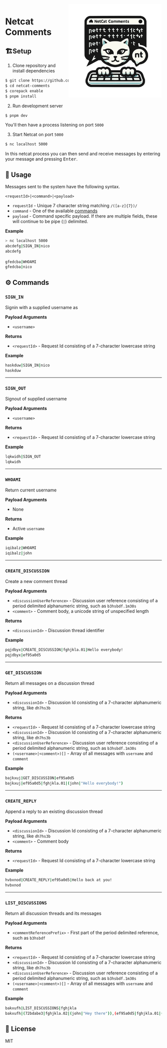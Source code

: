 <img title="Dall-E 3 Logo" align="right" width="300px" src="logo2.svg" alt="Netcat Comments Logo" />

# Netcat Comments

## 🏗️Setup

1. Clone repository and install dependencies

```bash
$ git clone https://github.com/ndom91/netcat-comments.git
$ cd netcat-comments
$ corepack enable
$ pnpm install
```

2. Run development server

```bash
$ pnpm dev
```

You'll then have a process listening on port `5000`

3. Start Netcat on port `5000`

```bash
$ nc localhost 5000
```

In this netcat process you can then send and receive messages by entering your message and pressing <kbd>Enter</kbd>.

## 👷 Usage

Messages sent to the system have the following syntax.

```
<requestId>|<command>|<payload>
```

- `requestId` - Unique 7 character string matching `/([a-z]{7})/`
- `command` - One of the available [commands](#%EF%B8%8F-commands)
- `payload` - Command specific payload. If there are multiple fields, these will continue to be pipe (`|`) delimited.

**Example**

```bash
> nc localhost 5000
abcdefg|SIGN_IN|nico
abcdefg

gfedcba|WHOAMI
gfedcba|nico
```

## ⚙️ Commands

### `SIGN_IN` 

Signin with a supplied username as 

**Payload Arguments**
- `<username>`

**Returns**
- `<requestId>` - Request Id consisting of a 7-character lowercase string

**Example**
```bash
haskduw|SIGN_IN|nico
haskduw
```

---

### `SIGN_OUT` 
Signout of supplied username 

**Payload Arguments**
- `<username>`

**Returns**
- `<requestId>` - Request Id consisting of a 7-character lowercase string

**Example**
```bash
lqkwidh|SIGN_OUT
lqkwidh
```

---

### `WHOAMI` 

Return current username

**Payload Arguments**
- None

**Returns**
- Active `username`

**Example**
```bash
iqibalz|WHOAMI
iqibalz|john
```
---

### `CREATE_DISCUSSION` 

Create a new comment thread

**Payload Arguments**
- `<discussionUserReference>` - Discussion user reference consisting of a period delimited alphanumeric string, such as `b3hsbdf.1m30s`
- `<comment>` - Comment body, a unicode string of unspecified length

**Returns**
- `<discussionId>` - Discussion thread identifier

**Example**
```bash
pqjdbyx|CREATE_DISCUSSION|fghjkla.01|Hello everybody!
pqjdbyx|ef95a0d5
```

---

### `GET_DISCUSSION`

Return all messages on a discussion thread

**Payload Arguments**
- `<discussionId>` - Discussion Id consisting of a 7-character alphanumeric string, like `dh7hs3b`

**Returns**
- `<requestId>` - Request Id consisting of a 7-character lowercase string
- `<discussionId>` - Discussion Id consisting of a 7-character alphanumeric string, like `dh7hs3b`
- `<discussionUserReference>` - Discussion user reference consisting of a period delimited alphanumeric string, such as `b3hsbdf.1m30s`
- `(<username>|<comment>)[]` - Array of all messages with `username` and `comment`

**Example**
```bash
bajkxuj|GET_DISCUSSION|ef95a0d5
bajkxuj|ef95a0d5|fghjkla.01|(john|"Hello everybody!")
```

---

### `CREATE_REPLY`

Append a reply to an existing discussion thread

**Payload Arguments**
- `<discussionId>` - Discussion Id consisting of a 7-character alphanumeric string, like `dh7hs3b`
- `<comment>` - Comment body

**Returns**
- `<requestId>` - Request Id consisting of a 7-character lowercase string

**Example**
```bash
hvbxnod|CREATE_REPLY|ef95a0d5|Hello back at you!
hvbxnod
```

---

### `LIST_DISCUSSIONS`

Return all discussion threads and its messages 

**Payload Arguments**
- `<commentReferencePrefix>` - First part of the period delimited reference, such as `b3hsbdf`

**Returns**
- `<requestId>` - Request Id consisting of a 7-character lowercase string
- `<discussionId>` - Discussion Id consisting of a 7-character alphanumeric string, like `dh7hs3b`
- `<discussionUserReference>` - Discussion user reference consisting of a period delimited alphanumeric string, such as `b3hsbdf.1m30s`
- `(<username>|<comment>)[]` - Array of all messages with `username` and `comment`

**Example**
```bash
bakxufh|LIST_DISCUSSIONS|fghjkla
bakxufh|(72bdabe3|fghjkla.02|(john|"Hey there")),(ef95a0d5|fghjkla.01|(bob|"Hello back at you!",nico|"Hey team"))
```

## 📝 License

MIT
